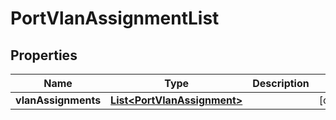 
# PortVlanAssignmentList

## Properties
Name | Type | Description | Notes
------------ | ------------- | ------------- | -------------
**vlanAssignments** | [**List&lt;PortVlanAssignment&gt;**](PortVlanAssignment.md) |  |  [optional]



